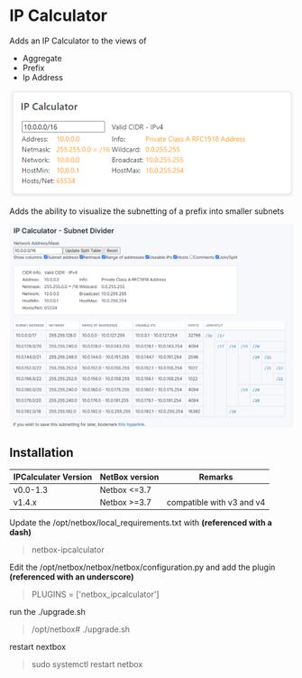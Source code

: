 # IP Calculator

Adds an IP Calculator to the views of
- Aggregate
- Prefix
- Ip Address

![IP Calculator image](docs/images/IPCalculator.png)

Adds the ability to visualize the subnetting of a prefix into smaller subnets

![IP Calculator Subnet divider image](docs/images/IPCalculator.subnetdivider.png)


## Installation

| IPCalculater Version | NetBox version | Remarks |
| --- | --- | --- |
| v0.0-1.3 | Netbox <=3.7 | |
| v1.4.x | Netbox >=3.7 | compatible with v3 and v4 |

Update the /opt/netbox/local_requirements.txt with **(referenced with a dash)**

> netbox-ipcalculator

Edit the /opt/netbox/netbox/netbox/configuration.py and add the plugin **(referenced with an underscore)**
> PLUGINS = ['netbox_ipcalculator']

run the ./upgrade.sh 
> /opt/netbox# ./upgrade.sh

restart nextbox
> sudo systemctl restart netbox

